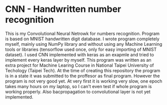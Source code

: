 # CNN - Handwritten number recognition
 
This is my Convolutional Neural Netrowk for numbers recognition. Program is based on MNIST handwritten digit database.
I wrote program completely myself, mainly using NumPy library and without using any Machine Learning tools or libraries (tensorflow used once, only for easy importing of MNIST dataset). I used CNN implemented with keras as an exapmle and tried to implement every keras layer by myself. 
This program was written as an extra project for Machine Learing Course in National Taipei University of Techology (Taipei Tech).
At the time of creating this repository the program is in a state it was submitted to the proffesor as final program. However the program is not very good yet. At very first it is working very slow, one epoch takes many hours on my laptop, so I can't even test if whole program is working properly. Also bacpropagation to convolutional layer is not yet implemented.
